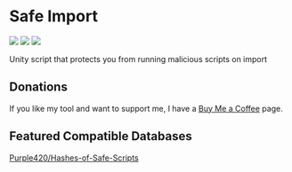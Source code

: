 # Safe Import
[![](https://img.shields.io/github/downloads/FACS01-01/Safe_Import/total.svg)](https://github.com/FACS01-01/Safe_Import/releases)
[![](https://img.shields.io/github/v/release/FACS01-01/Safe_Import)](https://github.com/FACS01-01/Safe_Import/releases/latest)
[![](https://img.shields.io/github/downloads/FACS01-01/Safe_Import/latest/total.svg)](https://github.com/FACS01-01/Safe_Import/releases/latest)

Unity script that protects you from running malicious scripts on import

## Donations
If you like my tool and want to support me, I have a [Buy Me a Coffee](https://www.buymeacoffee.com/FACS01) page.

## Featured Compatible Databases
[Purple420/Hashes-of-Safe-Scripts](https://github.com/Purple420/Hashes-of-Safe-Scripts)
